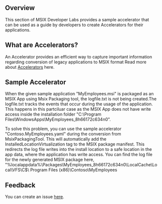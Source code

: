 ## Overview
This section of MSIX Developer Labs provides a sample accelerator that can be used as a guide by developers to create Accelerators for their applications.  

## What are Accelerators?

An Accelerator provides an efficient way to capture important information regarding conversion of legacy applications to MSIX format
Read more about [Accelerators](https://learn.microsoft.com/en-us/windows/msix/toolkit/msix-toolkit-overview) here. 

## Sample Accelerator
When the given sample application "MyEmployees.msi" is packaged as an MSIX App using Msix Packaging tool, the logfile.txt is not being created.The logfile.txt tracks the events that occur during the usage of the application.
This happens in this partciluar case as the MSIX App does not have write access inside the installation folder "C:\Program Files\\WindowsApps\\MyEmployees_8h66172c634n0\".

To solve this problem, you can use the sample accelerator "Contoso.MyEmployees.yaml" during the conversion from MsixPackagingTool. 
This will automatically add the InstalledLocationVirtualization tag to the MSIX package manifest.
This redirects the log file writes into the install location to a safe location in the app data, where the application has write access.
You can find the log file for the newly generated MSIX package here, "%localappdata%\Packages\MyEmployees_8h66172c634n0\LocalCache\Local\VFS\C$\ Program Files (x86)\Contoso\MyEmployees

## Feedback

You can create an issue [here](https://github.com/microsoft/MSIX-Labs/issues).

